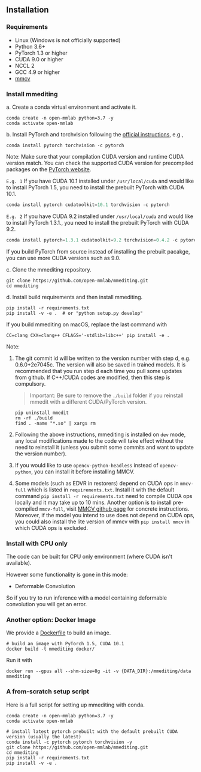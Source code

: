 ## Installation

### Requirements

- Linux (Windows is not officially supported)
- Python 3.6+
- PyTorch 1.3 or higher
- CUDA 9.0 or higher
- NCCL 2
- GCC 4.9 or higher
- [mmcv](https://github.com/open-mmlab/mmcv)

### Install mmediting

a. Create a conda virtual environment and activate it.

```shell
conda create -n open-mmlab python=3.7 -y
conda activate open-mmlab
```

b. Install PyTorch and torchvision following the [official instructions](https://pytorch.org/), e.g.,

```shell
conda install pytorch torchvision -c pytorch
```

Note: Make sure that your compilation CUDA version and runtime CUDA version match.
You can check the supported CUDA version for precompiled packages on the [PyTorch website](https://pytorch.org/).

`E.g. 1` If you have CUDA 10.1 installed under `/usr/local/cuda` and would like to install
PyTorch 1.5, you need to install the prebuilt PyTorch with CUDA 10.1.

```python
conda install pytorch cudatoolkit=10.1 torchvision -c pytorch
```

`E.g. 2` If you have CUDA 9.2 installed under `/usr/local/cuda` and would like to install
PyTorch 1.3.1., you need to install the prebuilt PyTorch with CUDA 9.2.

```python
conda install pytorch=1.3.1 cudatoolkit=9.2 torchvision=0.4.2 -c pytorch
```

If you build PyTorch from source instead of installing the prebuilt pacakge,
you can use more CUDA versions such as 9.0.

c. Clone the mmediting repository.

```shell
git clone https://github.com/open-mmlab/mmediting.git
cd mmediting
```

d. Install build requirements and then install mmediting.

```shell
pip install -r requirements.txt
pip install -v -e .  # or "python setup.py develop"
```

If you build mmediting on macOS, replace the last command with

```
CC=clang CXX=clang++ CFLAGS='-stdlib=libc++' pip install -e .
```

Note:

1. The git commit id will be written to the version number with step d, e.g. 0.6.0+2e7045c. The version will also be saved in trained models.
It is recommended that you run step d each time you pull some updates from github. If C++/CUDA codes are modified, then this step is compulsory.

    > Important: Be sure to remove the `./build` folder if you reinstall mmedit with a different CUDA/PyTorch version.

    ```
    pip uninstall mmedit
    rm -rf ./build
    find . -name "*.so" | xargs rm
    ```

2. Following the above instructions, mmediting is installed on `dev` mode, any local modifications made to the code will take effect without the need to reinstall it (unless you submit some commits and want to update the version number).

3. If you would like to use `opencv-python-headless` instead of `opencv-python`,
you can install it before installing MMCV.

4. Some models (such as EDVR in restorers) depend on CUDA ops in `mmcv-full` which is listed in `requirements.txt`. Install it with the default command `pip install -r requirements.txt` need to compile CUDA ops locally and it may take up to 10 mins. Another option is to install pre-compiled `mmcv-full`, visit [MMCV github page](https://github.com/open-mmlab/mmcv#install-with-pip) for concrete instructions. Moreover, if the model you intend to use does not depend on CUDA ops, you could also install the lite version of mmcv with `pip install mmcv` in which CUDA ops is excluded.

### Install with CPU only
The code can be built for CPU only environment (where CUDA isn't available).

<!-- In CPU mode you can run the demo/webcam_demo.py for example. -->
However some functionality is gone in this mode:

- Deformable Convolution

So if you try to run inference with a model containing deformable convolution you will get an error.

### Another option: Docker Image

We provide a [Dockerfile](https://github.com/open-mmlab/mmediting/blob/master/docker/Dockerfile) to build an image.

```shell
# build an image with PyTorch 1.5, CUDA 10.1
docker build -t mmediting docker/
```

Run it with

```shell
docker run --gpus all --shm-size=8g -it -v {DATA_DIR}:/mmediting/data mmediting
```

### A from-scratch setup script

Here is a full script for setting up mmediting with conda.

```shell
conda create -n open-mmlab python=3.7 -y
conda activate open-mmlab

# install latest pytorch prebuilt with the default prebuilt CUDA version (usually the latest)
conda install -c pytorch pytorch torchvision -y
git clone https://github.com/open-mmlab/mmediting.git
cd mmediting
pip install -r requirements.txt
pip install -v -e .
```

<!-- ### Using multiple MMEditing versions

The train and test scripts already modify the `PYTHONPATH` to ensure the script use the MMEditing in the current directory.

To use the default MMEditing installed in the environment rather than that you are working with, you can remove the following line in those scripts

```shell
PYTHONPATH="$(dirname $0)/..":$PYTHONPATH
``` -->
